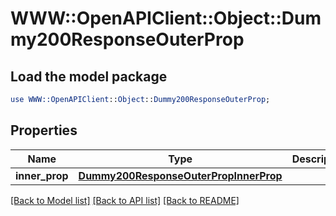 # WWW::OpenAPIClient::Object::Dummy200ResponseOuterProp

## Load the model package
```perl
use WWW::OpenAPIClient::Object::Dummy200ResponseOuterProp;
```

## Properties
Name | Type | Description | Notes
------------ | ------------- | ------------- | -------------
**inner_prop** | [**Dummy200ResponseOuterPropInnerProp**](Dummy200ResponseOuterPropInnerProp.md) |  | [optional] 

[[Back to Model list]](../README.md#documentation-for-models) [[Back to API list]](../README.md#documentation-for-api-endpoints) [[Back to README]](../README.md)


